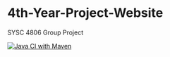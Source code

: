 # 4th-Year-Project-Website
SYSC 4806 Group Project

[![Java CI with Maven](https://github.com/Manit-J/4th-Year-Project-Website/actions/workflows/maven.yml/badge.svg)](https://github.com/Manit-J/4th-Year-Project-Website/actions/workflows/maven.yml)
